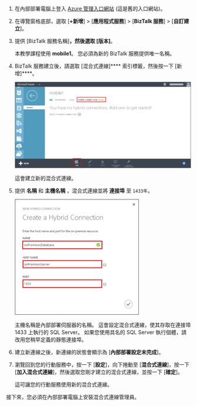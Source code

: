 1. 在內部部署電腦上登入 [Azure 管理入口網站](http://manager.windowsazure.com) (這是舊的入口網站)。

2. 在導覽窗格底部，選取 [**+新增**] > [**應用程式服務**] > [**BizTalk 服務**] > [**自訂建立**]。

3. 提供 [BizTalk 服務名稱]****，然後選取 [版本]****。

    本教學課程使用 **mobile1**。 您必須為新的 BizTalk 服務提供唯一名稱。

4. BizTalk 服務建立後，請選取 [混合式連線]**** 索引標籤，然後按一下 [新增]****。

    ![Add Hybrid Connection](./media/hybrid-connections-create-new/3.png)

    這會建立新的混合式連線。

5. 提供 **名稱** 和 **主機名稱** ，混合式連線並將 **連接埠** 至 `1433年`。

    ![Configure Hybrid Connection](./media/hybrid-connections-create-new/4.png)

    主機名稱是內部部署伺服器的名稱。 這會設定混合式連線，使其存取在連接埠 1433 上執行的 SQL Server。 如果您使用具名的 SQL Server 執行個體，請改用您稍早定義的靜態連接埠。

6. 建立新連線之後，新連線的狀態會顯示為 [**內部部署設定未完成**]。

7. 瀏覽回到您的行動服務中，按一下 [**設定**]，向下捲動至 [**混合式連線**]，按一下 [**加入混合式連線**]，然後選取您剛才建立的混合式連線，並按一下 [**確定**]。

    這可讓您的行動服務使用新的混合式連線。

接下來，您必須在內部部署電腦上安裝混合式連線管理員。




